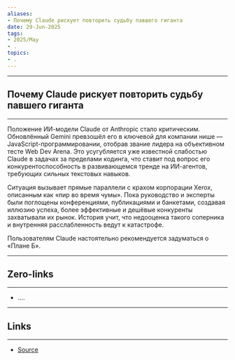 ```yaml
---
aliases: 
- Почему Claude рискует повторить судьбу павшего гиганта 
date: 29-Jun-2025
tags:
- 2025/May
- .
topics:
- .
---
```

-----
##  Почему Claude рискует повторить судьбу павшего гиганта 
-----
Положение ИИ-модели Claude от Anthropic стало критическим. Обновлённый Gemini превзошёл его в ключевой для компании нише — JavaScript-программировании, отобрав звание лидера на объективном тесте Web Dev Arena. Это усугубляется уже известной слабостью Claude в задачах за пределами кодинга, что ставит под вопрос его конкурентоспособность в развивающемся тренде на ИИ-агентов, требующих сильных текстовых навыков.

Ситуация вызывает прямые параллели с крахом корпорации Xerox, описанным как «пир во время чумы». Пока руководство и эксперты были поглощены конференциями, публикациями и банкетами, создавая иллюзию успеха, более эффективные и дешёвые конкуренты захватывали их рынок. История учит, что недооценка такого соперника и внутренняя расслабленность ведут к катастрофе.

Пользователям Claude настоятельно рекомендуется задуматься о «Плане Б».

---
## Zero-links
---
- ....

---
## Links
---
- [Source](https://t.me/turboproject/1661)